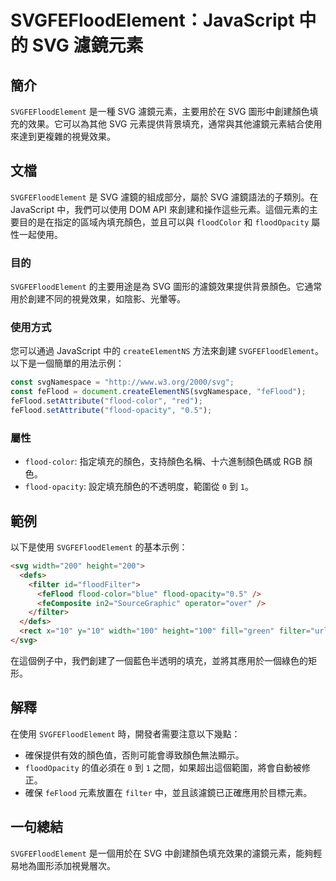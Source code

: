 <!--
Meta Description: # SVGFEFloodElement：JavaScript 中的 SVG 濾鏡元素 ## 簡介 `SVGFEFloodElement` 是一種 SVG 濾鏡元素，主要用於在 SVG 圖形中創建顏色填充的效果。它可以為其他 SVG 元素提供背景填充，通常與其他濾鏡元素結合使用來達到更複雜的視覺效果。...
Meta Keywords: svg, svgfefloodelement, feflood, flood, javascript
-->

# SVGFEFloodElement：JavaScript 中的 SVG 濾鏡元素

## 簡介
`SVGFEFloodElement` 是一種 SVG 濾鏡元素，主要用於在 SVG 圖形中創建顏色填充的效果。它可以為其他 SVG 元素提供背景填充，通常與其他濾鏡元素結合使用來達到更複雜的視覺效果。

## 文檔
`SVGFEFloodElement` 是 SVG 濾鏡的組成部分，屬於 SVG 濾鏡語法的子類別。在 JavaScript 中，我們可以使用 DOM API 來創建和操作這些元素。這個元素的主要目的是在指定的區域內填充顏色，並且可以與 `floodColor` 和 `floodOpacity` 屬性一起使用。

### 目的
`SVGFEFloodElement` 的主要用途是為 SVG 圖形的濾鏡效果提供背景顏色。它通常用於創建不同的視覺效果，如陰影、光暈等。

### 使用方式
您可以通過 JavaScript 中的 `createElementNS` 方法來創建 `SVGFEFloodElement`。以下是一個簡單的用法示例：

```javascript
const svgNamespace = "http://www.w3.org/2000/svg";
const feFlood = document.createElementNS(svgNamespace, "feFlood");
feFlood.setAttribute("flood-color", "red");
feFlood.setAttribute("flood-opacity", "0.5");
```

### 屬性
- `flood-color`: 指定填充的顏色，支持顏色名稱、十六進制顏色碼或 RGB 顏色。
- `flood-opacity`: 設定填充顏色的不透明度，範圍從 `0` 到 `1`。

## 範例
以下是使用 `SVGFEFloodElement` 的基本示例：

```html
<svg width="200" height="200">
  <defs>
    <filter id="floodFilter">
      <feFlood flood-color="blue" flood-opacity="0.5" />
      <feComposite in2="SourceGraphic" operator="over" />
    </filter>
  </defs>
  <rect x="10" y="10" width="100" height="100" fill="green" filter="url(#floodFilter)" />
</svg>
```

在這個例子中，我們創建了一個藍色半透明的填充，並將其應用於一個綠色的矩形。

## 解釋
在使用 `SVGFEFloodElement` 時，開發者需要注意以下幾點：
- 確保提供有效的顏色值，否則可能會導致顏色無法顯示。
- `floodOpacity` 的值必須在 `0` 到 `1` 之間，如果超出這個範圍，將會自動被修正。
- 確保 `feFlood` 元素放置在 `filter` 中，並且該濾鏡已正確應用於目標元素。

## 一句總結
`SVGFEFloodElement` 是一個用於在 SVG 中創建顏色填充效果的濾鏡元素，能夠輕易地為圖形添加視覺層次。